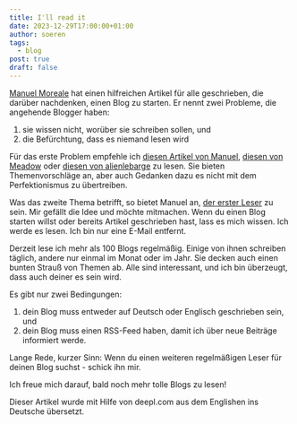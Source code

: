 ```yaml
---
title: I'll read it
date: 2023-12-29T17:00:00+01:00
author: soeren
tags:
  - blog
post: true
draft: false
---
```


[Manuel Moreale](https://manuelmoreale.com) hat einen hilfreichen Artikel für alle geschrieben, die darüber nachdenken, einen Blog zu starten. Er nennt zwei Probleme, die angehende Blogger haben: 

1. sie wissen nicht, worüber sie schreiben sollen, und
2. die Befürchtung, dass es niemand lesen wird

Für das erste Problem empfehle ich [diesen Artikel von Manuel](https://manuelmoreale.com/unsolicited-blogging-advice), [diesen von Meadow](https://meadow.bearblog.dev/who-am-i-writing-for/) oder [diesen von alienlebarge](https://alienlebarge.ch/bookmarks/2023/11/what-to-blog-about-when/) zu lesen. Sie bieten Themenvorschläge an, aber auch Gedanken dazu es nicht mit dem Perfektionismus zu übertreiben. 

Was das zweite Thema betrifft, so bietet Manuel an, [der erster Leser](https://manuelmoreale.com/i-ll-read-it) zu sein. Mir gefällt die Idee und möchte mitmachen. Wenn du einen Blog starten willst oder bereits Artikel geschrieben hast, lass es mich wissen. Ich werde es lesen. Ich bin nur eine E-Mail entfernt.

Derzeit lese ich mehr als 100 Blogs regelmäßig. Einige von ihnen schreiben täglich, andere nur einmal im Monat oder im Jahr. Sie decken auch einen bunten Strauß von Themen ab. Alle sind interessant, und ich bin überzeugt, dass auch deiner es sein wird.

Es gibt nur zwei Bedingungen: 

1. dein Blog muss entweder auf Deutsch oder Englisch geschrieben sein, und
1. dein Blog muss einen RSS-Feed haben, damit ich über neue Beiträge informiert werde. 

Lange Rede, kurzer Sinn: Wenn du einen weiteren regelmäßigen Leser für deinen Blog suchst - schick ihn mir. 

Ich freue mich darauf, bald noch mehr tolle Blogs zu lesen!

<p class="notice">
Dieser Artikel wurde mit Hilfe von deepl.com aus dem Englishen ins Deutsche übersetzt.
</p>
